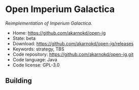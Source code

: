 # Open Imperium Galactica

_Reimplementation of Imperium Galactica._

- Home: https://github.com/akarnokd/open-ig
- State: beta
- Download: https://github.com/akarnokd/open-ig/releases
- Keywords: strategy, TBS
- Code repository: https://github.com/akarnokd/open-ig.git
- Code language: Java
- Code license: GPL-3.0

## Building
